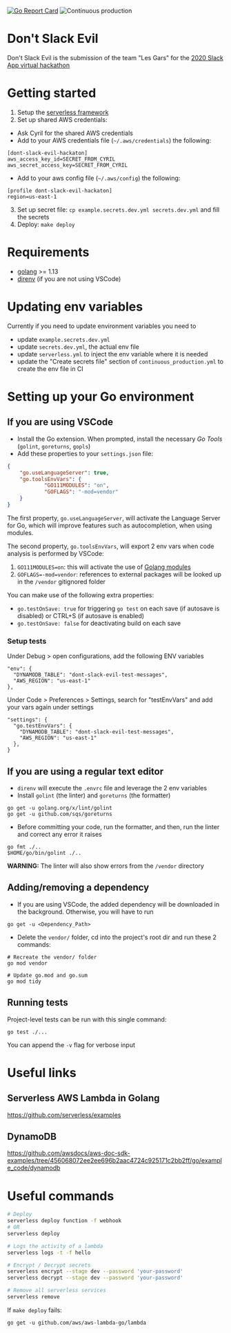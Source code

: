[![Go Report Card](https://goreportcard.com/badge/github.com/gjgd/dont-slack-evil)](https://goreportcard.com/report/github.com/gjgd/dont-slack-evil)
![Continuous production](https://github.com/gjgd/dont-slack-evil/workflows/Continuous%20production/badge.svg)

# Don't Slack Evil

Don't Slack Evil is the submission of the team "Les Gars" for the [2020 Slack App virtual hackathon](https://slackapponlinehackathon.splashthat.com/)

# Getting started

1) Setup the [serverless framework](https://github.com/serverless/serverless)
2) Set up shared AWS credentials:
  - Ask Cyril for the shared AWS credentials
  - Add to your AWS credentials file (`~/.aws/credentials`) the following:
  ```
  [dont-slack-evil-hackaton]
  aws_access_key_id=SECRET_FROM_CYRIL
  aws_secret_access_key=SECRET_FROM_CYRIL
  ```
  - Add to your aws config file (`~/.aws/config`) the following:
  ```
  [profile dont-slack-evil-hackaton]
  region=us-east-1
  ```
3) Set up secret file: `cp example.secrets.dev.yml secrets.dev.yml` and fill the secrets
4) Deploy: `make deploy`

# Requirements
* [golang](https://golang.org/dl/) >= 1.13
* [direnv](https://direnv.net/) (if you are not using VSCode)

# Updating env variables

Currently if you need to update environment variables you need to
- update `example.secrets.dev.yml`
- update `secrets.dev.yml`, the actual env file
- update `serverless.yml` to inject the env variable where it is needed
- update the "Create secrets file" section of `continuous_production.yml` to create the env file in CI

# Setting up your Go environment

## If you are using VSCode

* Install the Go extension. When prompted, install the necessary *Go Tools* (`golint`, `goreturns`, `gopls`)
* Add these properties to your `settings.json` file:
```json
{
    "go.useLanguageServer": true,
    "go.toolsEnvVars": {
            "GO111MODULES": "on",
            "GOFLAGS": "-mod=vendor"
    }
}
```
The first property, `go.useLanguageServer`, will activate the Language Server for Go, which will improve features such as autocompletion, when using modules.

The second property, `go.toolsEnvVars`, will export 2 env vars when code analysis is performed by VSCode:

1. `GO111MODULES=on`: this will activate the use of [Golang modules](https://blog.golang.org/using-go-modules)
2. `GOFLAGS=-mod=vendor`: references to external packages will be looked up in the `/vendor` gitignored folder

You can make use of the following extra properties:

* `go.testOnSave: true` for triggering `go test` on each save (if autosave is disabled) or CTRL+S (if autosave is enabled)
* `go.testOnSave: false` for deactivating build on each save

### Setup tests

Under Debug > open configurations, add the following ENV variables
```
"env": {
  "DYNAMODB_TABLE": "dont-slack-evil-test-messages",
  "AWS_REGION": "us-east-1"
},
```
Under Code > Preferences > Settings, search for "testEnvVars" and add your vars again under settings
```
"settings": {
  "go.testEnvVars": {
    "DYNAMODB_TABLE": "dont-slack-evil-test-messages",
    "AWS_REGION": "us-east-1"
  },
}
```

## If you are using a regular text editor
* `direnv` will execute the `.envrc` file and leverage the 2 env variables
* Install `golint` (the linter) and `goreturns` (the formatter)
```
go get -u golang.org/x/lint/golint
go get -u github.com/sqs/goreturns
```

* Before committing your code, run the formatter, and then, run the linter and correct any error it raises
```
go fmt ./..
$HOME/go/bin/golint ./..
```
**WARNING:** The linter will also show errors from the `/vendor` directory

## Adding/removing a dependency

* If you are using VSCode, the added dependency will be downloaded in the background. Otherwise, you will have to run
```
go get -u <Dependency_Path>
```
* Delete the `vendor/` folder, cd into the project's root dir and run these 2 commands:
```
# Recreate the vendor/ folder
go mod vendor

# Update go.mod and go.sum
go mod tidy
```

## Running tests

Project-level tests can be run with this single command:

```
go test ./...
```
You can append the `-v` flag for verbose input

# Useful links

## Serverless AWS Lambda in Golang

https://github.com/serverless/examples

## DynamoDB

https://github.com/awsdocs/aws-doc-sdk-examples/tree/456068072ee2ee696b2aac4724c925171c2bb2ff/go/example_code/dynamodb

# Useful commands

```bash
# Deploy
serverless deploy function -f webhook
# OR
serverless deploy
```
```bash
# Logs the activity of a lambda
serverless logs -t -f hello
```
```bash
# Encrypt / Decrypt secrets
serverless encrypt --stage dev --password 'your-password'
serverless decrypt --stage dev --password 'your-password'
```
```bash
# Remove all serverless services
serverless remove
```

If `make deploy` fails:

```golang
go get -u github.com/aws/aws-lambda-go/lambda
```
